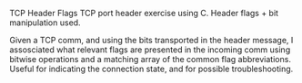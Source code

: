 TCP Header Flags 
TCP port header exercise using C. Header flags + bit manipulation used. 

Given a TCP comm, and using the bits transported in the header message, I assosciated what relevant flags are presented in the incoming comm using bitwise operations and a matching array of the common flag abbreviations. Useful for indicating the connection state, and for possible troubleshooting.
